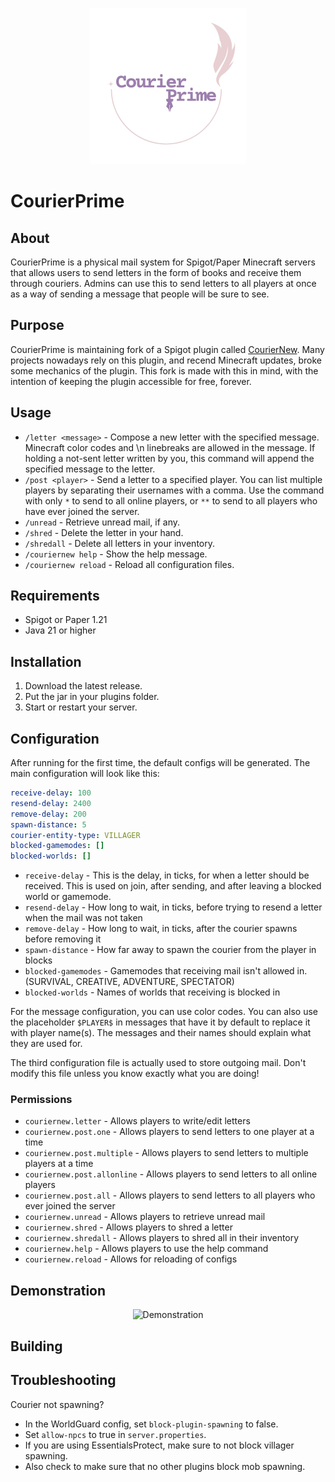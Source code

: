 
<p align="center">
  <img src="img/Logo.png" width="250" height="250" />
</p>

# CourierPrime


## About

CourierPrime is a physical mail system for Spigot/Paper Minecraft servers that allows users to send letters in the form of books
and receive them through couriers. Admins can use this to send letters to all players at once as a way of sending a
message that people will be sure to see.

## Purpose

CourierPrime is maintaining fork of a Spigot plugin
called [CourierNew](https://github.com/jeremynoesen/CourierNew). Many projects nowadays rely on this plugin,
and recend Minecraft updates, broke some mechanics of the plugin. This fork is made with this in mind, with the intention
of keeping the plugin accessible for free, forever.

## Usage

- `/letter <message>` - Compose a new letter with the specified message. Minecraft color codes and \n linebreaks are
  allowed in the message. If holding a not-sent letter written by you, this command will append the specified message to
  the letter.
- `/post <player>` - Send a letter to a specified player. You can list multiple players by separating their usernames
  with a comma. Use the command with only `*` to send to all online players, or `**` to send to all players who have
  ever joined the server.
- `/unread` - Retrieve unread mail, if any.
- `/shred` - Delete the letter in your hand.
- `/shredall` - Delete all letters in your inventory.
- `/couriernew help` - Show the help message.
- `/couriernew reload` - Reload all configuration files.

## Requirements

- Spigot or Paper 1.21
- Java 21 or higher

## Installation

1. Download the latest release.
2. Put the jar in your plugins folder.
3. Start or restart your server.

## Configuration

After running for the first time, the default configs will be generated. The main configuration will look like this:

```yaml
receive-delay: 100
resend-delay: 2400
remove-delay: 200
spawn-distance: 5
courier-entity-type: VILLAGER
blocked-gamemodes: []
blocked-worlds: []
```

- `receive-delay` - This is the delay, in ticks, for when a letter should be received. This is used on join, after
  sending, and after leaving a blocked world or gamemode.
- `resend-delay` - How long to wait, in ticks, before trying to resend a letter when the mail was not taken
- `remove-delay` - How long to wait, in ticks, after the courier spawns before removing it
- `spawn-distance` - How far away to spawn the courier from the player in blocks
- `blocked-gamemodes` - Gamemodes that receiving mail isn't allowed in. (SURVIVAL, CREATIVE, ADVENTURE, SPECTATOR)
- `blocked-worlds` - Names of worlds that receiving is blocked in

For the message configuration, you can use color codes. You can also use the placeholder `$PLAYER$` in messages that
have it by default to replace it with player name(s). The messages and their names should explain what they are used
for.

The third configuration file is actually used to store outgoing mail. Don't modify this file unless you know exactly
what you are doing!

### Permissions

- `couriernew.letter` - Allows players to write/edit letters
- `couriernew.post.one` - Allows players to send letters to one player at a time
- `couriernew.post.multiple` - Allows players to send letters to multiple players at a time
- `couriernew.post.allonline` - Allows players to send letters to all online players
- `couriernew.post.all` - Allows players to send letters to all players who ever joined the server
- `couriernew.unread` - Allows players to retrieve unread mail
- `couriernew.shred` - Allows players to shred a letter
- `couriernew.shredall` - Allows players to shred all in their inventory
- `couriernew.help` - Allows players to use the help command
- `couriernew.reload` - Allows for reloading of configs

## Demonstration

<div align="center" ><img src="img/demo.gif" alt="Demonstration" title="Demonstration" /></div>

## Building



## Troubleshooting

Courier not spawning?

- In the WorldGuard config, set `block-plugin-spawning` to false.
- Set `allow-npcs` to true in `server.properties`.
- If you are using EssentialsProtect, make sure to not block villager spawning.
- Also check to make sure that no other plugins block mob spawning.
